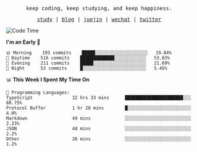 <p align="center">
  <samp>
    <span>keep coding, keep studying, and keep happiness.</span>
  </samp>
</p>

<p align="center">
  <samp>
    <a href="https://github.com/ouduidui/fe-study">study</a> |
    <a href="https://deweyou.me">blog</a>  |
    <a href="https://juejin.cn/user/4309700183594366">juejin</a> |
    <a href="https://user-images.githubusercontent.com/54696834/165071004-6509e3f2-90c3-448c-9d92-3da42b0c2021.jpeg">wechat</a> |
    <a href="https://twitter.com/ouduidui">twitter</a>
  </samp>
</p>

<!--START_SECTION:waka-->
![Code Time](http://img.shields.io/badge/Code%20Time-0%20secs-blue)

**I'm an Early 🐤** 

```text
🌞 Morning    193 commits    █████░░░░░░░░░░░░░░░░░░░░   19.84% 
🌆 Daytime    516 commits    █████████████░░░░░░░░░░░░   53.03% 
🌃 Evening    211 commits    █████░░░░░░░░░░░░░░░░░░░░   21.69% 
🌙 Night      53 commits     █░░░░░░░░░░░░░░░░░░░░░░░░   5.45%

```


📊 **This Week I Spent My Time On** 

```text
💬 Programming Languages: 
TypeScript               32 hrs 33 mins      ██████████████████████░░░   88.75% 
Protocol Buffer          1 hr 28 mins        █░░░░░░░░░░░░░░░░░░░░░░░░   4.0% 
Markdown                 49 mins             ░░░░░░░░░░░░░░░░░░░░░░░░░   2.23% 
JSON                     48 mins             ░░░░░░░░░░░░░░░░░░░░░░░░░   2.2% 
Other                    26 mins             ░░░░░░░░░░░░░░░░░░░░░░░░░   1.2%

```


<!--END_SECTION:waka-->
